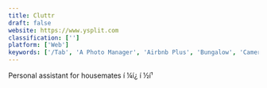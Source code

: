 ```yaml
---
title: Cluttr
draft: false 
website: https://www.ysplit.com
classification: ['']
platform: ['Web']
keywords: ['/Tab', 'A Photo Manager', 'Airbnb Plus', 'Bungalow', 'Camera Roll', 'Checkparty', 'Dinngo', 'EquiTable', 'Evenfy', 'F-Stop Media Gallery', 'Hardbound', 'Hutcamp', 'Kittysplit', 'MUJI Hut', 'Piktures', 'Pixotale', 'Roomr', 'Splittable', 'Splitwise', 'Travelstop', 'WieBetaaltWat']
---
```

Personal assistant for housemates í ¼í¿ í ½í¹